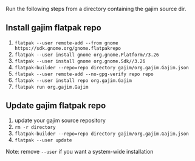 Run the following steps from a directory containing the gajim source dir.

Install gajim flatpak repo
--------------------------

1. `flatpak --user remote-add --from gnome https://sdk.gnome.org/gnome.flatpakrepo`
1. `flatpak --user install gnome org.gnome.Platform//3.26`
1. `flatpak --user install gnome org.gnome.Sdk//3.26`
1. `flatpak-builder --repo=repo directory gajim/org.gajim.Gajim.json`
1. `flatpak --user remote-add --no-gpg-verify repo repo`
1. `flatpak --user install repo org.gajim.Gajim`
1. `flatpak run org.gajim.Gajim`

Update gajim flatpak repo
-------------------------

1. update your gajim source repository
1. `rm -r directory`
1. `flatpak-builder --repo=repo directory gajim/org.gajim.Gajim.json`
1. `flatpak --user update`

Note: remove `--user` if you want a system-wide installation
